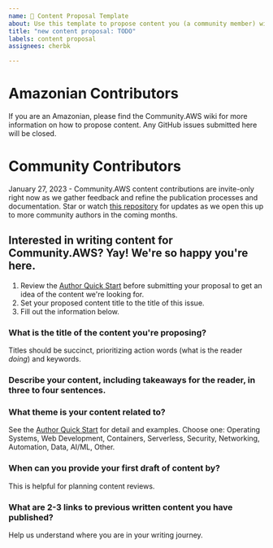 ```yaml
---
name: 📝 Content Proposal Template
about: Use this template to propose content you (a community member) will write for Community.AWS.
title: "new content proposal: TODO"
labels: content proposal
assignees: cherbk

---
```


# Amazonian Contributors

If you are an Amazonian, please find the Community.AWS wiki for more information on how to propose content. Any GitHub issues submitted here will be closed.

# Community Contributors

January 27, 2023 - Community.AWS content contributions are invite-only right now as we gather feedback and refine the publication processes and documentation. Star or watch [this repository](https://github.com/build-on-aws/content) for updates as we open this up to more community authors in the coming months.

## Interested in writing content for Community.AWS? Yay! We're so happy you're here.

1. Review the [Author Quick Start](https://github.com/build-on-aws/content/blob/main/AUTHOR_QUICK_START.md) before submitting your proposal to get an idea of the content we're looking for.
2. Set your proposed content title to the title of this issue.
3. Fill out the information below.

### What is the title of the content you're proposing?
Titles should be succinct, prioritizing action words (what is the reader *doing*) and keywords.

### Describe your content, including takeaways for the reader, in three to four sentences.

### What theme is your content related to?
See the [Author Quick Start](https://github.com/build-on-aws/content/blob/main/AUTHOR_QUICK_START.md) for detail and examples. Choose one: Operating Systems, Web Development, Containers, Serverless, Security, Networking, Automation, Data, AI/ML, Other.

### When can you provide your first draft of content by?
This is helpful for planning content reviews.

### What are 2-3 links to previous written content you have published?
Help us understand where you are in your writing journey.